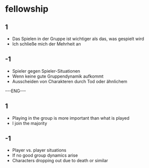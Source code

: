 # fellowship
## 1
- Das Spielen in der Gruppe ist wichtiger als das, was gespielt wird
- Ich schließe mich der Mehrheit an

## -1
- Spieler gegen Spieler-Situationen
- Wenn keine gute Gruppendynamik aufkommt
- Ausscheiden von Charakteren durch Tod oder ähnlichem

---ENG---

## 1
- Playing in the group is more important than what is played
- I join the majority

## -1
- Player vs. player situations
- If no good group dynamics arise
- Characters dropping out due to death or similar

